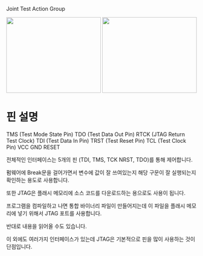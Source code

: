 Joint Test Action Group

<img src="https://user-images.githubusercontent.com/91246353/192209647-7c82e850-b527-4227-9537-141acbcbd6f4.png" width="250" height="200"/> <img src="https://user-images.githubusercontent.com/91246353/192209658-ea3ef4ff-3df0-46c3-b063-66893ffdbb5f.png" width="250" height="200"/>


# 핀 설명
TMS (Test Mode State Pin)
TDO (Test Data Out Pin)
RTCK (JTAG Return Test Clock)
TDI (Test Data In Pin)
TRST (Test Reset Pin)
TCL (Test Clock Pin)
VCC
GND
RESET

전체적인 인터페이스는 5개의 핀 (TDI, TMS, TCK NRST, TDO)를 통해 제어합니다.

펌웨어에 Break문을 걸어가면서 변수에 값이 잘 쓰여있는지 해당 구문이 잘 실행되는지 확인하는 용도로 사용합니다.

또한 JTAG은 플래시 메모리에 소스 코드를 다운로드하는 용으로도 사용이 됩니다.

프로그램을 컴파일하고 나면 통합 바이너리 파일이 만들어지는데 이 파일을 플래시 메모리에 넣기 위해서 JTAG 포트를 사용합니다.

반대로 내용을 읽어올 수도 있습니다.

이 외에도 여러가지 인터페이스가 있는데 JTAG은 기본적으로 핀을 많이 사용하는 것이 단점입니다.
